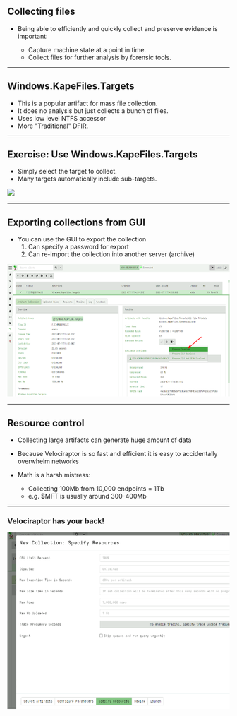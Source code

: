 <!-- .slide: class="content " -->

## Collecting files

* Being able to efficiently and quickly collect and preserve evidence
  is important:

    * Capture machine state at a point in time.
    * Collect files for further analysis by forensic tools.

---

<!-- .slide: class="content " -->

## Windows.KapeFiles.Targets

* This is a popular artifact for mass file collection.
* It does no analysis but just collects a bunch of files.
* Uses low level NTFS accessor
* More "Traditional" DFIR.

---

<!-- .slide: class="content small-font" -->

## Exercise: Use Windows.KapeFiles.Targets

* Simply select the target to collect.
* Many targets automatically include sub-targets.

<img src="/presentations/modules/offline_collector/offline_kape_targets.png" style="height: 300px"/>

---

<!-- .slide: class="content small-font" -->
## Exporting collections from GUI

* You can use the GUI to export the collection
  1. Can specify a password for export
  2. Can re-import the collection into another server (archive)

<img src="exporting_collection_zip.png" style="height: 300px"/>

---

<!-- .slide: class="content " -->

## Resource control

* Collecting large artifacts can generate huge amount of data
* Because Velociraptor is so fast and efficient it is easy to
  accidentally overwhelm networks

* Math is a harsh mistress:
   * Collecting 100Mb  from 10,000 endpoints = 1Tb
   * e.g. $MFT is usually around 300-400Mb

---

<!-- .slide: class="full_screen_diagram" -->

### Velociraptor has your back!

<img src="resource_control.png" style="height: 400px"/>
